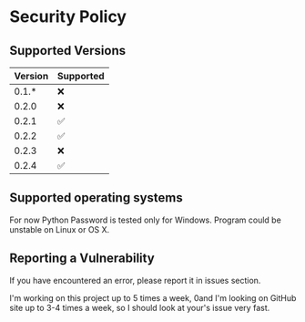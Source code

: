 # Security Policy

## Supported Versions
| Version | Supported          |
| ------- | ------------------ |
| 0.1.*   | :x:                |
| 0.2.0   | :x:                |
| 0.2.1   | :white_check_mark: |
| 0.2.2   | :white_check_mark: |
| 0.2.3   | :x:                |
| 0.2.4   | :white_check_mark: |

## Supported operating systems
For now Python Password is tested only for Windows. Program could be unstable on Linux or OS X.

## Reporting a Vulnerability
If you have encountered an error, please report it in issues section.

I'm working on this project up to 5 times a week, 0and I'm looking on GitHub site up to 3-4 times a week, so I should
look at your's issue very fast.
